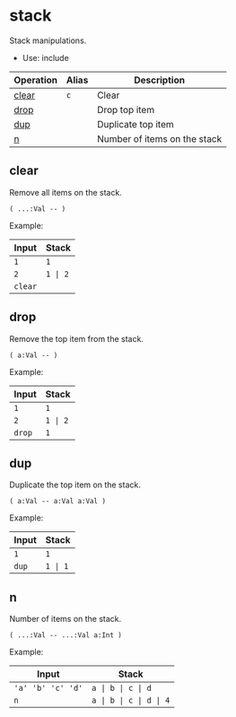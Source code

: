 <!-- mod: stack -->

# stack

Stack manipulations.

- Use: include

<!-- index -->

| Operation               | Alias    | Description
|-------------------------|----------|------------
| [clear](#clear)         | `c`      | Clear
| [drop](#drop)           |          | Drop top item
| [dup](#dup)             |          | Duplicate top item
| [n](#n)                 |          | Number of items on the stack


## clear

Remove all items on the stack.

    ( ...:Val -- )

Example:

<!-- test: clear -->

| Input         | Stack
|---------------|-------------|
| `1`           | `1`
| `2`           | `1 \| 2`
| `clear`       |


## drop

Remove the top item from the stack.

    ( a:Val -- )

Example:

<!-- test: drop -->

| Input         | Stack
|---------------|-------------|
| `1`           | `1`
| `2`           | `1 \| 2`
| `drop`        | `1`


## dup

Duplicate the top item on the stack.

    ( a:Val -- a:Val a:Val )

Example:

<!-- test: dup -->

| Input         | Stack
|---------------|-------------|
| `1`           | `1`
| `dup`         | `1 \| 1`


## n

Number of items on the stack.

    ( ...:Val -- ...:Val a:Int )

Example:

<!-- test: n -->

| Input         | Stack
|---------------|-------------|
| `'a' 'b' 'c' 'd'` | `a \| b \| c \| d`
| `n`               | `a \| b \| c \| d \| 4`



